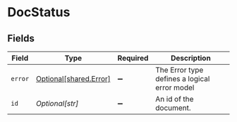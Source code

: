 # DocStatus


## Fields

| Field                                                      | Type                                                       | Required                                                   | Description                                                |
| ---------------------------------------------------------- | ---------------------------------------------------------- | ---------------------------------------------------------- | ---------------------------------------------------------- |
| `error`                                                    | [Optional[shared.Error]](undefined/models/shared/error.md) | :heavy_minus_sign:                                         | The Error type defines a logical error model               |
| `id`                                                       | *Optional[str]*                                            | :heavy_minus_sign:                                         | An id of the document.                                     |